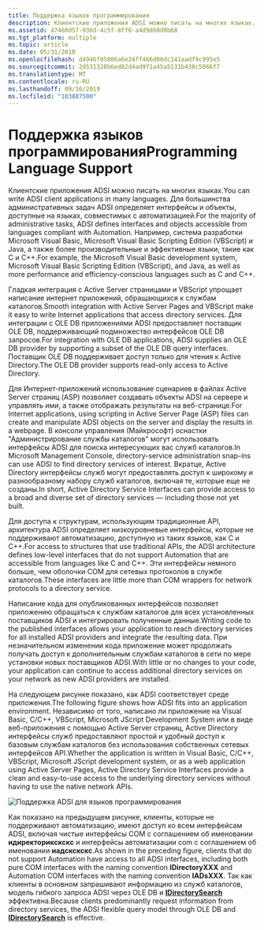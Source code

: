 ```yaml
---
title: Поддержка языков программирования
description: Клиентские приложения ADSI можно писать на многих языках.
ms.assetid: 47460d57-936d-4c5f-8ff6-a4d9d60d0b68
ms.tgt_platform: multiple
ms.topic: article
ms.date: 05/31/2018
ms.openlocfilehash: d4946f05806a6e24ff466d08dc141aadf9c995e5
ms.sourcegitcommit: 2d531328b6ed82d4ad971a45a5131b430c5866f7
ms.translationtype: MT
ms.contentlocale: ru-RU
ms.lasthandoff: 09/16/2019
ms.locfileid: "103887500"
---
```

# <a name="programming-language-support"></a><span data-ttu-id="fde73-103">Поддержка языков программирования</span><span class="sxs-lookup"><span data-stu-id="fde73-103">Programming Language Support</span></span>

<span data-ttu-id="fde73-104">Клиентские приложения ADSI можно писать на многих языках.</span><span class="sxs-lookup"><span data-stu-id="fde73-104">You can write ADSI client applications in many languages.</span></span> <span data-ttu-id="fde73-105">Для большинства административных задач ADSI определяет интерфейсы и объекты, доступные на языках, совместимых с автоматизацией.</span><span class="sxs-lookup"><span data-stu-id="fde73-105">For the majority of administrative tasks, ADSI defines interfaces and objects accessible from languages compliant with Automation.</span></span> <span data-ttu-id="fde73-106">Например, система разработки Microsoft Visual Basic, Microsoft Visual Basic Scripting Edition (VBScript) и Java, а также более производительные и эффективные языки, такие как C и C++.</span><span class="sxs-lookup"><span data-stu-id="fde73-106">For example, the Microsoft Visual Basic development system, Microsoft Visual Basic Scripting Edition (VBScript), and Java, as well as more performance and efficiency-conscious languages such as C and C++.</span></span>

<span data-ttu-id="fde73-107">Гладкая интеграция с Active Server страницами и VBScript упрощает написание интернет приложений, обращающихся к службам каталогов.</span><span class="sxs-lookup"><span data-stu-id="fde73-107">Smooth integration with Active Server Pages and VBScript make it easy to write Internet applications that access directory services.</span></span> <span data-ttu-id="fde73-108">Для интеграции с OLE DB приложениями ADSI предоставляет поставщик OLE DB, поддерживающий подмножество интерфейсов OLE DB запросов.</span><span class="sxs-lookup"><span data-stu-id="fde73-108">For integration with OLE DB applications, ADSI supplies an OLE DB provider by supporting a subset of the OLE DB query interfaces.</span></span> <span data-ttu-id="fde73-109">Поставщик OLE DB поддерживает доступ только для чтения к Active Directory.</span><span class="sxs-lookup"><span data-stu-id="fde73-109">The OLE DB provider supports read-only access to Active Directory.</span></span>

<span data-ttu-id="fde73-110">Для Интернет-приложений использование сценариев в файлах Active Server страниц (ASP) позволяет создавать объекты ADSI на сервере и управлять ими, а также отображать результаты на веб-странице.</span><span class="sxs-lookup"><span data-stu-id="fde73-110">For Internet applications, using scripting in Active Server Page (ASP) files can create and manipulate ADSI objects on the server and display the results in a webpage.</span></span> <span data-ttu-id="fde73-111">В консоли управления (Майкрософт) оснастки "Администрирование службы каталогов" могут использовать интерфейсы ADSI для поиска интересующих вас служб каталогов.</span><span class="sxs-lookup"><span data-stu-id="fde73-111">In Microsoft Management Console, directory-service administration snap-ins can use ADSI to find directory services of interest.</span></span> <span data-ttu-id="fde73-112">Вкратце, Active Directory интерфейсы служб могут предоставлять доступ к широкому и разнообразному набору служб каталогов, включая те, которые еще не созданы.</span><span class="sxs-lookup"><span data-stu-id="fde73-112">In short, Active Directory Service Interfaces can provide access to a broad and diverse set of directory services — including those not yet built.</span></span>

<span data-ttu-id="fde73-113">Для доступа к структурам, использующим традиционные API, архитектура ADSI определяет низкоуровневые интерфейсы, которые не поддерживают автоматизацию, доступную из таких языков, как C и C++.</span><span class="sxs-lookup"><span data-stu-id="fde73-113">For access to structures that use traditional APIs, the ADSI architecture defines low-level interfaces that do not support Automation that are accessible from languages like C and C++.</span></span> <span data-ttu-id="fde73-114">Эти интерфейсы немного больше, чем оболочки COM для сетевых протоколов в службе каталогов.</span><span class="sxs-lookup"><span data-stu-id="fde73-114">These interfaces are little more than COM wrappers for network protocols to a directory service.</span></span>

<span data-ttu-id="fde73-115">Написание кода для опубликованных интерфейсов позволяет приложению обращаться к службам каталогов для всех установленных поставщиков ADSI и интегрировать полученные данные.</span><span class="sxs-lookup"><span data-stu-id="fde73-115">Writing code to the published interfaces allows your application to reach directory services for all installed ADSI providers and integrate the resulting data.</span></span> <span data-ttu-id="fde73-116">При незначительном изменении кода приложение может продолжать получать доступ к дополнительным службам каталогов в сети по мере установки новых поставщиков ADSI.</span><span class="sxs-lookup"><span data-stu-id="fde73-116">With little or no changes to your code, your application can continue to access additional directory services on your network as new ADSI providers are installed.</span></span>

<span data-ttu-id="fde73-117">На следующем рисунке показано, как ADSI соответствует среде приложения.</span><span class="sxs-lookup"><span data-stu-id="fde73-117">The following figure shows how ADSI fits into an application environment.</span></span> <span data-ttu-id="fde73-118">Независимо от того, написано ли приложение на Visual Basic, C/C++, VBScript, Microsoft JScript Development System или в виде веб-приложения с помощью Active Server страниц, Active Directory интерфейсы служб предоставляют простой и удобный доступ к базовым службам каталогов без использования собственных сетевых интерфейсов API.</span><span class="sxs-lookup"><span data-stu-id="fde73-118">Whether the application is written in Visual Basic, C/C++, VBScript, Microsoft JScript development system, or as a web application using Active Server Pages, Active Directory Service Interfaces provide a clean and easy-to-use access to the underlying directory services without having to use the native network APIs.</span></span>

![Поддержка ADSI для языков программирования](images/ds2layr.png)

<span data-ttu-id="fde73-120">Как показано на предыдущем рисунке, клиенты, которые не поддерживают автоматизацию, имеют доступ ко всем интерфейсам ADSI, включая чистые интерфейсы COM с соглашением об именовании **идиректорикскскс** и интерфейсы автоматизации com с соглашением об именовании **иадскскскс**.</span><span class="sxs-lookup"><span data-stu-id="fde73-120">As shown in the preceding figure, clients that do not support Automation have access to all ADSI interfaces, including both pure COM interfaces with the naming convention **IDirectoryXXX** and Automation COM interfaces with the naming convention **IADsXXX**.</span></span> <span data-ttu-id="fde73-121">Так как клиенты в основном запрашивают информацию из служб каталогов, модель гибкого запроса ADSI через OLE DB и [**IDirectorySearch**](/windows/desktop/api/Iads/nn-iads-idirectorysearch) эффективна.</span><span class="sxs-lookup"><span data-stu-id="fde73-121">Because clients predominantly request information from directory services, the ADSI flexible query model through OLE DB and [**IDirectorySearch**](/windows/desktop/api/Iads/nn-iads-idirectorysearch) is effective.</span></span>

 

 




